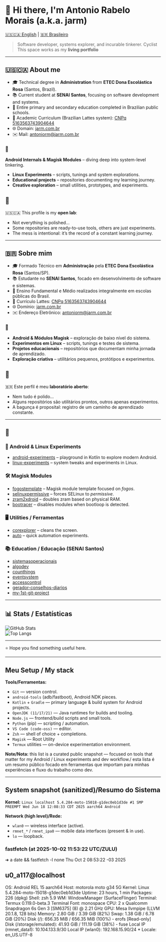<!DocType README.md>
<!--
**antoniorabelomorais/antoniorabelomorais** is a ✨ _special_ ✨ repository because its `README.md` (this file) appears on your GitHub profile.

Here are some ideas to get you started:

- 🔭 I’m currently working on ...
- 🌱 I’m currently learning ...
- 👯 I’m looking to collaborate on ...
- 🤔 I’m looking for help with ...
- 💬 Ask me about ...
- 📫 How to reach me: ...
- 😄 Pronouns: ...
- ⚡ Fun fact: ...
-->

# 👋 Hi there, I'm Antonio Rabelo Morais (a.k.a. jarm)

[🇺🇸🇨🇦 English](#-about-me) | [🇧🇷 Brasileiro](#-sobre-mim)

> Software developer, systems explorer, and incurable tinkerer.
> Cyclist
> This space works as my **living portfolio**
---
## 🇺🇸🇨🇦 About me
- 🎓 Technical degree in **Administration** from **ETEC Dona Escolástica Rosa** (Santos, Brazil).  
- 📚 Current student at **SENAI Santos**, focusing on software development and systems.  
- 🏫 Entire primary and secondary education completed in Brazilian public schools.  
- 🔬 Academic Curriculum (Brazilian Lattes system): [CNPq 5163563743904644](http://lattes.cnpq.br/5163563743904644)  
- 🌐 Domain: [jarm.com.br](http://jarm.com.br)  
- ✉️ Mail: antoniorm@jarm.com.br  

### 🚀
**Android Internals & Magisk Modules** – diving deep into system-level tinkering.  
- **Linux Experiments** – scripts, tunings and system explorations.  
- **Educational projects** – repositories documenting my learning journey.  
- **Creative exploration** – small utilities, prototypes, and experiments.  


## 🧭

🇺🇸🇨🇦 This profile is my **open lab**:  
- Not everything is polished...
- Some repositories are ready-to-use tools, others are just experiments.  
- The mess is intentional: it’s the record of a constant learning journey.  

---

## 🇧🇷 Sobre mim
- 🎓 Formado Técnico em **Administração** pela **ETEC Dona Escolástica Rosa** (Santos/SP).  
- 📚 Estudante no **SENAI Santos**, focado em desenvolvimento de software e sistemas.  
- 🏫 Ensino Fundamental e Médio realizados integralmente em escolas públicas do Brasil.  
- 🔬 Currículo Lattes: [CNPq 5163563743904644](http://lattes.cnpq.br/5163563743904644)  
- 🌐 Dominio: [jarm.com.br](http://jarm.com.br)  
- ✉️ Endereço Eletrônico: antoniorm@jarm.com.br  

### 🚀
- **Android & Módulos Magisk** – exploração de baixo nível do sistema.  
- **Experimentos em Linux** – scripts, tunings e testes de sistema.  
- **Projetos educacionais** – repositórios que documentam minha jornada de aprendizado.  
- **Exploração criativa** – utilitários pequenos, protótipos e experimentos.  

## 🧭

🇧🇷 Este perfil é meu **laboratório aberto**:  
- Nem tudo é polido...
- Alguns repositórios são utilitários prontos, outros apenas experimentos.  
- A bagunça é proposital: registro de um caminho de aprendizado constante.  

---

## 📂

### 🔧 Android & Linux Experiments
- [android-experiments](https://github.com/antoniorabelomorais/android-experiments) – playground in Kotlin to explore modern Android.  
- [linux-experiments](https://github.com/antoniorabelomorais/linux-experiments) – system tweaks and experiments in Linux.  

### 🛠️ Magisk Modules
- [fogostemplate](https://github.com/antoniorabelomorais/fogostemplate) – Magisk module template focused on *fogos*.  
- [selinuxpermissive](https://github.com/antoniorabelomorais/selinuxpermissive) – forces SELinux to *permissive*.  
- [zram2xdroid](https://github.com/antoniorabelomorais/zram2xdroid) – doubles zram based on physical RAM.  
- [bootracer](https://github.com/antoniorabelomorais/bootracer) – disables modules when bootloop is detected.  

### 🖥️ Utilities / Ferramentas
- [corexplorer](https://github.com/antoniorabelomorais/corexplorer) – cleans the screen.
- [auto](https://github.com/antoniorabelomorais/auto) – quick automation experiments.  

### 📚 Education / Educação (SENAI Santos)
- [sistemasoperacionais](https://github.com/antoniorabelomorais/sistemasoperacionais)  
- [algodev](https://github.com/antoniorabelomorais/algodev)  
- [counthings](https://github.com/antoniorabelomorais/counthings)  
- [eventsystem](https://github.com/antoniorabelomorais/eventsystem)  
- [accesscontrol](https://github.com/antoniorabelomorais/accesscontrol)  
- [gerador-conselhos-diarios](https://github.com/antoniorabelomorais/gerador-conselhos-diarios)  
- [my-1st-git-project](https://github.com/antoniorabelomorais/my-1st-git-project)  

---

## 📊 Stats / Estatísticas
![GitHub Stats](https://github-readme-stats.vercel.app/api?username=antoniorabelomorais&show_icons=true&theme=radical)  
![Top Langs](https://github-readme-stats.vercel.app/api/top-langs/?username=antoniorabelomorais&layout=compact&theme=radical)  

---

⭐ Hope you find something useful here.

---

## Meu Setup / My stack

**Tools/Ferramentas:**
- `Git` — version control.  
- `android-tools` (adb/fastboot), Android NDK pieces.  
- `Kotlin` + `Gradle` — primary language & build system for Android projects.  
- `OpenJDK (11/17/21)` — Java runtimes for builds and tooling.  
- `Node.js` — frontend/build scripts and small tools.  
- `Python` (pip) — scripting / automation.  
- `VS Code (code-oss)` — editor.  
- `Zsh` — shell of choice + completions.  
- `Magisk` — Root Utility
- `Termux` utilities — on-device experimentation environment.

**Note/Nota:** this list is a curated public snapshot — focused on tools that matter for my Android / Linux experiments and dev workflow./
esta lista é um resumo público focado em ferramentas que importam para minhas experiências e fluxo du trabalho como dev.

---

## System snapshot (sanitized)/Resumo do Sistema

**Kernel:** `Linux localhost 5.4.284-moto-15018-g1dec0eb1d3de #1 SMP PREEMPT Wed Jun 18 12:08:33 CDT 2025 aarch64 Android`

**Network (high level)/Rede:**
- `wlan0` — wireless interface (active).  
- `rmnet_*` / `rmnet_ipa0` — mobile data interfaces (present & in use).  
- `lo` — loopback.

### fastfetch (at 2025-10-02 11:53:22 UTC/ZULU)

➜  a date && fastfetch -l none
Thu Oct  2 08:53:22 -03 2025

u0_a117@localhost
-----------------
OS: Android REL 15 aarch64
Host: motorola moto g34 5G
Kernel: Linux 5.4.284-moto-15018-g1dec0eb1d3de
Uptime: 23 hours, 1 min
Packages: 226 (dpkg)
Shell: zsh 5.9
WM: WindowManager (SurfaceFlinger)
Terminal: Termux 0.119.0-beta.3
Terminal Font: monospace
CPU: 2 x Qualcomm Snapdragon 6s Gen 3 [SM6375] (8) @ 2.21 GHz
GPU: Mesa llvmpipe (LLVM 20.1.8, 128 bits)
Memory: 2.80 GiB / 3.39 GiB (82%)
Swap: 1.38 GiB / 6.78 GiB (20%)
Disk (/): 656.35 MiB / 656.35 MiB (100%) - erofs [Read-only]
Disk (/storage/emulated): 41.93 GiB / 111.19 GiB (38%) - fuse
Local IP (rmnet_data1): 10.104.133.9/30
Local IP (wlan0): 192.168.15.90/24 *
Locale: en_US.UTF-8
